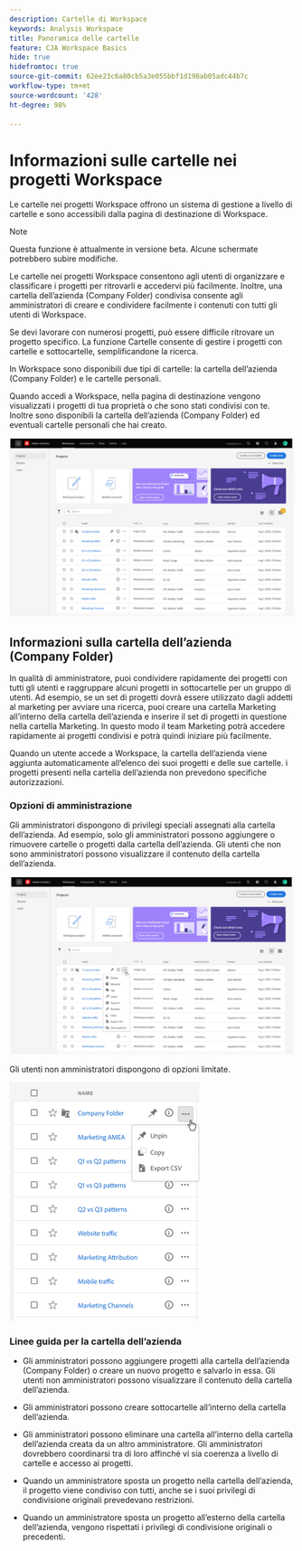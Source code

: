 ```yaml
---
description: Cartelle di Workspace
keywords: Analysis Workspace
title: Panoramica delle cartelle
feature: CJA Workspace Basics
hide: true
hidefromtoc: true
source-git-commit: 62ee23c6a80cb5a3e055bbf1d198ab05adc44b7c
workflow-type: tm+mt
source-wordcount: '428'
ht-degree: 98%

---
```



# Informazioni sulle cartelle nei progetti Workspace

Le cartelle nei progetti Workspace offrono un sistema di gestione a livello di cartelle e sono accessibili dalla pagina di destinazione di Workspace.

>[!NOTE]
>
>Questa funzione è attualmente in versione beta. Alcune schermate potrebbero subire modifiche.

Le cartelle nei progetti Workspace consentono agli utenti di organizzare e classificare i progetti per ritrovarli e accedervi più facilmente. Inoltre, una cartella dell’azienda (Company Folder) condivisa consente agli amministratori di creare e condividere facilmente i contenuti con tutti gli utenti di Workspace. 

Se devi lavorare con numerosi progetti, può essere difficile ritrovare un progetto specifico. La funzione Cartelle consente di gestire i progetti con cartelle e sottocartelle, semplificandone la ricerca. 

In Workspace sono disponibili due tipi di cartelle: la cartella dell’azienda (Company Folder) e le cartelle personali.

Quando accedi a Workspace, nella pagina di destinazione vengono visualizzati i progetti di tua proprietà o che sono stati condivisi con te. Inoltre sono disponibili la cartella dell’azienda (Company Folder) ed eventuali cartelle personali che hai creato.

![](/help/analysis-workspace/build-workspace-project/assets/landing-page.png)

## Informazioni sulla cartella dell’azienda (Company Folder)

In qualità di amministratore, puoi condividere rapidamente dei progetti con tutti gli utenti e raggruppare alcuni progetti in sottocartelle per un gruppo di utenti. Ad esempio, se un set di progetti dovrà essere utilizzato dagli addetti al marketing per avviare una ricerca, puoi creare una cartella Marketing all’interno della cartella dell’azienda e inserire il set di progetti in questione nella cartella Marketing. In questo modo il team Marketing potrà accedere rapidamente ai progetti condivisi e potrà quindi iniziare più facilmente.

Quando un utente accede a Workspace, la cartella dell’azienda viene aggiunta automaticamente all’elenco dei suoi progetti e delle sue cartelle. i progetti presenti nella cartella dell’azienda non prevedono specifiche autorizzazioni.

### Opzioni di amministrazione

Gli amministratori dispongono di privilegi speciali assegnati alla cartella dell’azienda. Ad esempio, solo gli amministratori possono aggiungere o rimuovere cartelle o progetti dalla cartella dell’azienda. Gli utenti che non sono amministratori possono visualizzare il contenuto della cartella dell’azienda.

![](/help/analysis-workspace/build-workspace-project/assets/admin-access-co-folder.png)

Gli utenti non amministratori dispongono di opzioni limitate.

![](/help/analysis-workspace/build-workspace-project/assets/non-admin-options.png)

### Linee guida per la cartella dell’azienda

- Gli amministratori possono aggiungere progetti alla cartella dell’azienda (Company Folder) o creare un nuovo progetto e salvarlo in essa. Gli utenti non amministratori possono visualizzare il contenuto della cartella dell’azienda.

- Gli amministratori possono creare sottocartelle all’interno della cartella dell’azienda.

- Gli amministratori possono eliminare una cartella all’interno della cartella dell’azienda creata da un altro amministratore. Gli amministratori dovrebbero coordinarsi tra di loro affinché vi sia coerenza a livello di cartelle e accesso ai progetti.

- Quando un amministratore sposta un progetto nella cartella dell’azienda, il progetto viene condiviso con tutti, anche se i suoi privilegi di condivisione originali prevedevano restrizioni.

- Quando un amministratore sposta un progetto all’esterno della cartella dell’azienda, vengono rispettati i privilegi di condivisione originali o precedenti.
